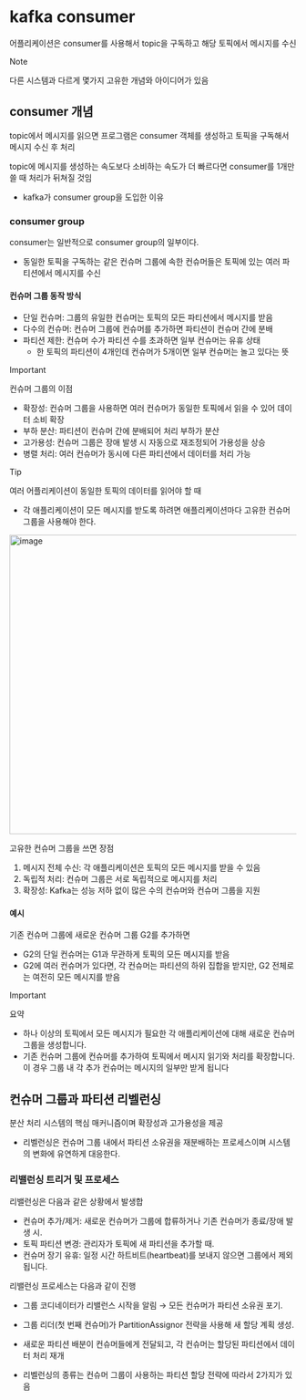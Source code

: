 # kafka consumer
<!-- note, tip, important, warning, caution-->
어플리케이션은 consumer를 사용해서 topic을 구독하고 해당 토픽에서 메시지를 수신
> [!NOTE]
> 다른 시스템과 다르게 몇가지 고유한 개념와 아이디어가 있음

## consumer 개념
topic에서 메시지를 읽으면 프로그램은 consumer 객체를 생성하고 토픽을 구독해서 메시지 수신 후 처리

topic에 메시지를 생성하는 속도보다 소비하는 속도가 더 빠르다면 consumer를 1개만 쓸 때 처리가 뒤쳐질 것임
* kafka가 consumer group을 도입한 이유

### consumer group
consumer는 일반적으로 consumer group의 일부이다.
* 동일한 토픽을 구독하는 같은 컨슈머 그룹에 속한 컨슈머들은 토픽에 있는 여러 파티션에서 메시지를 수신

#### 컨슈머 그룹 동작 방식
* 단일 컨슈머: 그룹의 유일한 컨슈머는 토픽의 모든 파티션에서 메시지를 받음
* 다수의 컨슈머: 컨슈머 그룹에 컨슈머를 추가하면 파티션이 컨슈머 간에 분배
* 파티션 제한: 컨슈머 수가 파티션 수를 초과하면 일부 컨슈머는 유휴 상태
  * 한 토픽의 파티션이 4개인데 컨슈머가 5개이면 일부 컨슈머는 놀고 있다는 뜻

> [!IMPORTANT]
> 컨슈머 그룹의 이점
> * 확장성: 컨슈머 그룹을 사용하면 여러 컨슈머가 동일한 토픽에서 읽을 수 있어 데이터 소비 확장
> * 부하 분산: 파티션이 컨슈머 간에 분배되어 처리 부하가 분산
> * 고가용성: 컨슈머 그룹은 장애 발생 시 자동으로 재조정되어 가용성을 상승
> * 병렬 처리: 여러 컨슈머가 동시에 다른 파티션에서 데이터를 처리 가능

> [!TIP]
> 여러 어플리케이션이 동일한 토픽의 데이터를 읽어야 할 때
> * 각 애플리케이션이 모든 메시지를 받도록 하려면 애플리케이션마다 고유한 컨슈머 그룹을 사용해야 한다.

<img width="525" alt="image" src="https://github.com/user-attachments/assets/83822155-1164-4656-95be-20c7ca4aa62f" />

고유한 컨슈머 그룹을 쓰면 장점
1. 메시지 전체 수신: 각 애플리케이션은 토픽의 모든 메시지를 받을 수 있음
2. 독립적 처리: 컨슈머 그룹은 서로 독립적으로 메시지를 처리
3. 확장성: Kafka는 성능 저하 없이 많은 수의 컨슈머와 컨슈머 그룹을 지원
#### 예시
기존 컨슈머 그룹에 새로운 컨슈머 그룹 G2를 추가하면
* G2의 단일 컨슈머는 G1과 무관하게 토픽의 모든 메시지를 받음
* G2에 여러 컨슈머가 있다면, 각 컨슈머는 파티션의 하위 집합을 받지만, G2 전체로는 여전히 모든 메시지를 받음

> [!IMPORTANT]
> 요약
> * 하나 이상의 토픽에서 모든 메시지가 필요한 각 애플리케이션에 대해 새로운 컨슈머 그룹을 생성합니다.
> * 기존 컨슈머 그룹에 컨슈머를 추가하여 토픽에서 메시지 읽기와 처리를 확장합니다. 이 경우 그룹 내 각 추가 컨슈머는 메시지의 일부만 받게 됩니다

## 컨슈머 그룹과 파티션 리벨런싱
분산 처리 시스템의 핵심 매커니즘이며 확장성과 고가용성을 제공
* 리벨런싱은 컨슈머 그룹 내에서 파티션 소유권을 재분배하는 프로세스이며 시스템의 변화에 유연하게 대응한다.

### 리밸런싱 트리거 및 프로세스
리밸런싱은 다음과 같은 상황에서 발생합

* 컨슈머 추가/제거: 새로운 컨슈머가 그룹에 합류하거나 기존 컨슈머가 종료/장애 발생 시.
* 토픽 파티션 변경: 관리자가 토픽에 새 파티션을 추가할 때.
* 컨슈머 장기 유휴: 일정 시간 하트비트(heartbeat)를 보내지 않으면 그룹에서 제외됩니다.

리밸런싱 프로세스는 다음과 같이 진행
* 그룹 코디네이터가 리밸런스 시작을 알림 → 모든 컨슈머가 파티션 소유권 포기.
* 그룹 리더(첫 번째 컨슈머)가 PartitionAssignor 전략을 사용해 새 할당 계획 생성.
* 새로운 파티션 배분이 컨슈머들에게 전달되고, 각 컨슈머는 할당된 파티션에서 데이터 처리 재개


* 리벨런싱의 종류는 컨슈머 그룹이 사용하는 파티션 할당 전략에 따라서 2가지가 있음 
